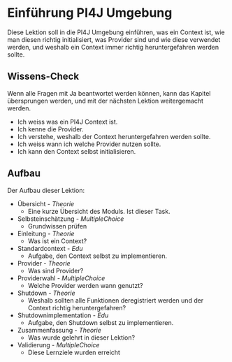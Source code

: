 # Einführung PI4J Umgebung

Diese Lektion soll in die PI4J Umgebung einführen, was ein Context ist, wie man diesen richtig initialisiert, 
was Provider sind und wie diese verwendet werden, und weshalb ein Context immer richtig heruntergefahren werden sollte.

## Wissens-Check
Wenn alle Fragen mit Ja beantwortet werden können, kann das Kapitel übersprungen werden, und mit der nächsten
Lektion weitergemacht werden.

- Ich weiss was ein PI4J Context ist.
- Ich kenne die Provider.
- Ich verstehe, weshalb der Context heruntergefahren werden sollte.
- Ich weiss wann ich welche Provider nutzen sollte.
- Ich kann den Context selbst initialisieren.

## Aufbau
Der Aufbau dieser Lektion:

- Übersicht - *Theorie*
  - Eine kurze Übersicht des Moduls. Ist dieser Task.
- Selbsteinschätzung - *MultipleChoice*
  - Grundwissen prüfen
- Einleitung - *Theorie*
  - Was ist ein Context?
- Standardcontext - *Edu*
  - Aufgabe, den Context selbst zu implementieren.
- Provider - *Theorie*
  - Was sind Provider?
- Providerwahl - *MultipleChoice*
  - Welche Provider werden wann genutzt?
- Shutdown - *Theorie*
  - Weshalb sollten alle Funktionen deregistriert werden und der Context richtig heruntergefahren?
- Shutdownimplementation - *Edu*
  - Aufgabe, den Shutdown selbst zu implementieren.
- Zusammenfassung - *Theorie*
  - Was wurde gelehrt in dieser Lektion?
- Validierung - *MultipleChoice*
  - Diese Lernziele wurden erreicht